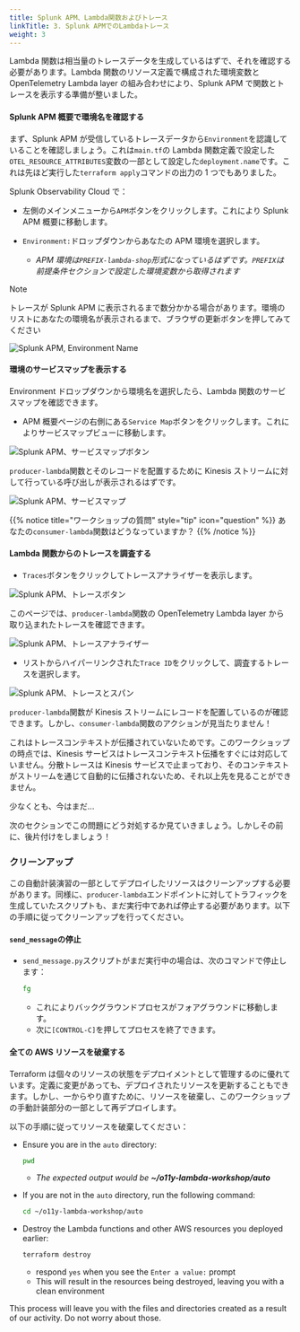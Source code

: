 ```yaml
---
title: Splunk APM、Lambda関数およびトレース
linkTitle: 3. Splunk APMでのLambdaトレース
weight: 3
---
```


Lambda 関数は相当量のトレースデータを生成しているはずで、それを確認する必要があります。Lambda 関数のリソース定義で構成された環境変数と OpenTelemetry Lambda layer の組み合わせにより、Splunk APM で関数とトレースを表示する準備が整いました。

#### Splunk APM 概要で環境名を確認する

まず、Splunk APM が受信しているトレースデータから`Environment`を認識していることを確認しましょう。これは`main.tf`の Lambda 関数定義で設定した`OTEL_RESOURCE_ATTRIBUTES`変数の一部として設定した`deployment.name`です。これは先ほど実行した`terraform apply`コマンドの出力の 1 つでもありました。

Splunk Observability Cloud で：

- 左側のメインメニューから`APM`ボタンをクリックします。これにより Splunk APM 概要に移動します。

- `Environment:`ドロップダウンからあなたの APM 環境を選択します。
  - _APM 環境は`PREFIX-lambda-shop`形式になっているはずです。`PREFIX`は前提条件セクションで設定した環境変数から取得されます_

> [!NOTE]
> トレースが Splunk APM に表示されるまで数分かかる場合があります。環境のリストにあなたの環境名が表示されるまで、ブラウザの更新ボタンを押してみてください

![Splunk APM, Environment Name](../images/02-Auto-APM-EnvironmentName.png)

#### 環境のサービスマップを表示する

Environment ドロップダウンから環境名を選択したら、Lambda 関数のサービスマップを確認できます。

- APM 概要ページの右側にある`Service Map`ボタンをクリックします。これによりサービスマップビューに移動します。

![Splunk APM、サービスマップボタン](../images/03-Auto-ServiceMapButton.png)

`producer-lambda`関数とそのレコードを配置するために Kinesis ストリームに対して行っている呼び出しが表示されるはずです。

![Splunk APM、サービスマップ](../images/04-Auto-ServiceMap.png)

{{% notice title="ワークショップの質問" style="tip" icon="question" %}}
あなたの`consumer-lambda`関数はどうなっていますか？
{{% /notice %}}

#### Lambda 関数からのトレースを調査する

- `Traces`ボタンをクリックしてトレースアナライザーを表示します。

![Splunk APM、トレースボタン](../images/05-Auto-TraceButton.png)

このページでは、`producer-lambda`関数の OpenTelemetry Lambda layer から取り込まれたトレースを確認できます。

![Splunk APM、トレースアナライザー](../images/06-Auto-TraceAnalyzer.png)

- リストからハイパーリンクされた`Trace ID`をクリックして、調査するトレースを選択します。

![Splunk APM、トレースとスパン](../images/07-Auto-TraceNSpans.png)

`producer-lambda`関数が Kinesis ストリームにレコードを配置しているのが確認できます。しかし、`consumer-lambda`関数のアクションが見当たりません！

これはトレースコンテキストが伝播されていないためです。このワークショップの時点では、Kinesis サービスはトレースコンテキスト伝播をすぐには対応していません。分散トレースは Kinesis サービスで止まっており、そのコンテキストがストリームを通じて自動的に伝播されないため、それ以上先を見ることができません。

少なくとも、今はまだ...

次のセクションでこの問題にどう対処するか見ていきましょう。しかしその前に、後片付けをしましょう！

### クリーンアップ

この自動計装演習の一部としてデプロイしたリソースはクリーンアップする必要があります。同様に、`producer-lambda`エンドポイントに対してトラフィックを生成していたスクリプトも、まだ実行中であれば停止する必要があります。以下の手順に従ってクリーンアップを行ってください。

#### `send_message`の停止

- `send_message.py`スクリプトがまだ実行中の場合は、次のコマンドで停止します：

  ```bash
  fg
  ```

  - これによりバックグラウンドプロセスがフォアグラウンドに移動します。
  - 次に`[CONTROL-C]`を押してプロセスを終了できます。

#### 全ての AWS リソースを破棄する

Terraform は個々のリソースの状態をデプロイメントとして管理するのに優れています。定義に変更があっても、デプロイされたリソースを更新することもできます。しかし、一からやり直すために、リソースを破棄し、このワークショップの手動計装部分の一部として再デプロイします。

以下の手順に従ってリソースを破棄してください：

- Ensure you are in the `auto` directory:

  ```bash
  pwd
  ```

  - _The expected output would be **~/o11y-lambda-workshop/auto**_

- If you are not in the `auto` directory, run the following command:

  ```bash
  cd ~/o11y-lambda-workshop/auto
  ```

- Destroy the Lambda functions and other AWS resources you deployed earlier:

  ```bash
  terraform destroy
  ```

  - respond `yes` when you see the `Enter a value:` prompt
  - This will result in the resources being destroyed, leaving you with a clean environment

This process will leave you with the files and directories created as a result of our activity. Do not worry about those.
